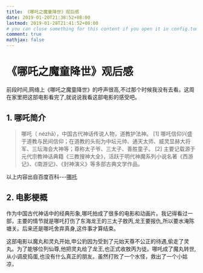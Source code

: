 ```yaml
---
title: 《哪吒之魔童降世》观后感
date: 2019-01-20T21:38:52+08:00
lastmod: 2019-01-28T21:41:52+08:00
# you can close something for this content if you open it in config.toml.
comment: true
mathjax: false
---
```


# 《哪吒之魔童降世》观后感

前段时间,网络上《哪吒之魔童降世》的呼声很高,不过那个时候我没有去看。这周在家里把这部电影看完了,就说说我看这部电影的感受吧。

## 1. 哪吒简介
> 哪吒（ nézhā），中国古代神话传说人物，道教护法神。 [1]  哪吒信仰兴盛于道教与民间信仰；在道教的头衔为中坛元帅、通天太师、威灵显赫大将军、三坛海会大神等；尊称太子爷、三太子、善胜童子。 [2] 
> 主要记载源于元代宗教神话典籍《三教搜神大全》，活跃于明代神魔系列小说名著《西游记》、《南游记》、《封神演义》等多部古典文学作品。

以上内容出自百度百科---[哪吒](https://baike.baidu.com/item/%E5%93%AA%E5%90%92/35250?fr=aladdin)

## 2. 电影梗概

作为中国古代神话中的经典形象,哪吒拍成了很多的电影和动画片。我记得看过一部，主要的情节就是哪吒打伤了东海龙王的三太子敖丙,龙王要报仇,所以要水淹陈塘关。后来还是哪吒舍弃真身,这件事才算结束。

这部电影以魔丸和灵丸开始,申公豹因为受到了元始天尊不公正的待遇,偷走了灵丸。为了能够位列仙尊,他把灵丸给了龙王,也正式收敖丙为徒。哪吒成了魔丸转世,从小调皮捣蛋,也没有什么真正的朋友。虽然打败了一个水怪，救出了一个小姑凉，